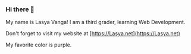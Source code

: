 ### Hi there 👋

My name is Lasya Vanga! I am a third grader, learning Web Development.

Don't forget to visit my website at [https://Lasya.net](https://Lasya.net)

My favorite color is purple.

<!--
**lasyavanga/lasyavanga** is a ✨ _special_ ✨ repository because its `README.md` (this file) appears on your GitHub profile.

Here are some ideas to get you started:

- 🔭 I’m currently working on ...
- 🌱 I’m currently learning ...
- 👯 I’m looking to collaborate on ...
- 🤔 I’m looking for help with ...
- 💬 Ask me about ...
- 📫 How to reach me: ...
- 😄 Pronouns: ...
- ⚡ Fun fact: ...
-->
